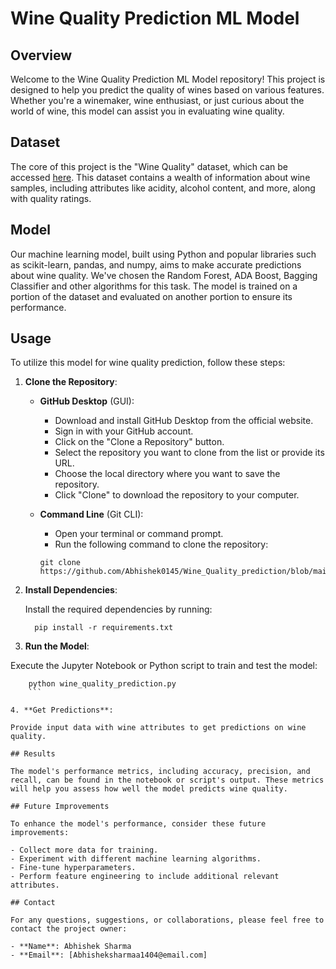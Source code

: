 # Wine Quality Prediction ML Model

## Overview

Welcome to the Wine Quality Prediction ML Model repository! This project is designed to help you predict the quality of wines based on various features. Whether you're a winemaker, wine enthusiast, or just curious about the world of wine, this model can assist you in evaluating wine quality.

## Dataset

The core of this project is the "Wine Quality" dataset, which can be accessed [here](https://github.com/Abhishek0145/Wine_Quality_prediction/tree/main). This dataset contains a wealth of information about wine samples, including attributes like acidity, alcohol content, and more, along with quality ratings.

## Model

Our machine learning model, built using Python and popular libraries such as scikit-learn, pandas, and numpy, aims to make accurate predictions about wine quality. We've chosen the Random Forest, ADA Boost, Bagging Classifier and other algorithms for this task. The model is trained on a portion of the dataset and evaluated on another portion to ensure its performance.

## Usage

To utilize this model for wine quality prediction, follow these steps:

1. **Clone the Repository**:

   - **GitHub Desktop** (GUI):

     - Download and install GitHub Desktop from the official website.
     - Sign in with your GitHub account.
     - Click on the "Clone a Repository" button.
     - Select the repository you want to clone from the list or provide its URL.
     - Choose the local directory where you want to save the repository.
     - Click "Clone" to download the repository to your computer.

   - **Command Line** (Git CLI):

     - Open your terminal or command prompt.
     - Run the following command to clone the repository:

     ```
     git clone https://github.com/Abhishek0145/Wine_Quality_prediction/blob/main/Wine%20Prediction%20Model%20using%20Linear%20Regression.ipynb
     ```

2. **Install Dependencies**:

   Install the required dependencies by running:

   ```
     pip install -r requirements.txt
     ```


4. **Run the Model**:

Execute the Jupyter Notebook or Python script to train and test the model:

 ```
     python wine_quality_prediction.py
     ```

4. **Get Predictions**:

Provide input data with wine attributes to get predictions on wine quality.

## Results

The model's performance metrics, including accuracy, precision, and recall, can be found in the notebook or script's output. These metrics will help you assess how well the model predicts wine quality.

## Future Improvements

To enhance the model's performance, consider these future improvements:

- Collect more data for training.
- Experiment with different machine learning algorithms.
- Fine-tune hyperparameters.
- Perform feature engineering to include additional relevant attributes.

## Contact

For any questions, suggestions, or collaborations, please feel free to contact the project owner:

- **Name**: Abhishek Sharma
- **Email**: [Abhisheksharmaa1404@email.com]

